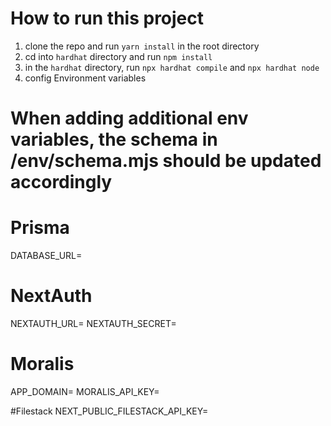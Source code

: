 # How to run this project

1. clone the repo and run `yarn install` in the root directory
2. cd into `hardhat` directory and run `npm install`
3. in the `hardhat` directory, run `npx hardhat compile` and `npx hardhat node`
4. config Environment variables

# When adding additional env variables, the schema in /env/schema.mjs should be updated accordingly

# Prisma
DATABASE_URL=

# NextAuth
NEXTAUTH_URL=
NEXTAUTH_SECRET=

# Moralis
APP_DOMAIN=
MORALIS_API_KEY=

#Filestack
NEXT_PUBLIC_FILESTACK_API_KEY=
